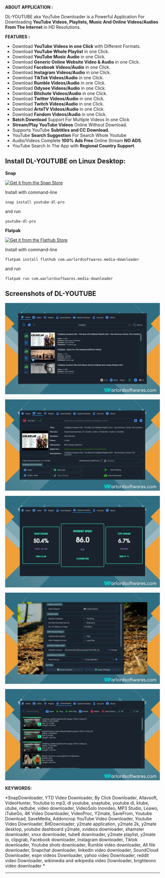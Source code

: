 **ABOUT APPLICATION :**

DL-YOUTUBE aka YouTube Downloader is a Powerful Application For Downloading **YouTube Videos, Playlists, Music And Online Videos/Audios From The Internet** in HD Resolutions.


**FEATURES :** 

 - Download **YouTube Videos in one Click** with Different Formats.
 - Download **YouTube Whole Playlist** in one Click. 
 - Download **YouTube Music Audio** in one Click.
 - Download **Generic Online Website Video & Audio** in one Click.
 - Download **Facebook Videos/Audio** in one Click.
 - Download **Instagram Videos/Audio** in one Click.
 - Download **TikTok Videos/Audio** in one Click.
 - Download **Rumble Videos/Audio** in one Click.
 - Download **Odysee Videos/Audio** in one Click.
 - Download **Bitchute Videos/Audio** in one Click.
 - Download **Twitter Videos/Audio** in one Click.
 - Download **Twitch Videos/Audio** in one Click.
 - Download **ArteTV Videos/Audio** in one Click.
 - Download **Fandom Videos/Audio** in one Click.
 - **Batch Download** Support For Multiple Videos In one Click
 - **Stream/Play YouTube Videos** Online Without Download.
 - Supports YouTube **Subtitles and CC Download**. 
 - YouTube **Search Suggestion** For Search Whole Youtube
 - Audio/Videos Complete **100% Ads Free** Online Stream **NO ADS**.
 - YouTube Search In The App with **Regional Country Support**.


## Install DL-YOUTUBE on Linux Desktop:

**Snap**

[![Get it from the Snap Store](https://snapcraft.io/static/images/badges/en/snap-store-black.svg)](https://snapcraft.io/youtube-dl-pro)

Install with command-line

`snap install youtube-dl-pro`

and run

`youtube-dl-pro`

**Flatpak**

<a href="https://flathub.org/apps/details/com.warlordsoftwares.media-downloader"><img src="https://flathub.org/assets/badges/flathub-badge-en.png"  height="56" width="186" alt="Get it from the Flathub Store" ></a>

Install with command-line

`flatpak install flathub com.warlordsoftwares.media-downloader`

and run

`flatpak run com.warlordsoftwares.media-downloader`

## Screenshots of DL-YOUTUBE

![DL-YOUTUBE](https://raw.githubusercontent.com/rishabh3354/YOUTUBE-DL-PRO/main/share/screenshots/dl-youtube-warlordsoftwares_1.jpg?raw=true)

![DL-YOUTUBE](https://raw.githubusercontent.com/rishabh3354/YOUTUBE-DL-PRO/main/share/screenshots/dl-youtube-warlordsoftwares_2.jpg?raw=true)

![DL-YOUTUBE](https://raw.githubusercontent.com/rishabh3354/YOUTUBE-DL-PRO/main/share/screenshots/dl-youtube-warlordsoftwares_3.jpg?raw=true)

![DL-YOUTUBE](https://raw.githubusercontent.com/rishabh3354/YOUTUBE-DL-PRO/main/share/screenshots/dl-youtube-warlordsoftwares_4.jpg?raw=true)

![DL-YOUTUBE](https://raw.githubusercontent.com/rishabh3354/YOUTUBE-DL-PRO/main/share/screenshots/dl-youtube-warlordsoftwares_5.jpg?raw=true)

**KEYWORDS:** 

*SnapDownloader, YTD Video Downloader, By Click Downloader, Allavsoft, VideoHunter, Youtube to mp3, dl youtube, snaptube, youtube dl, ktube, utube, redtube, video downloader, VideoSolo Inovideo, MP3 Studio, Leawo, iTubeGo, 4K Video Downloader, VideoProc, Y2mate, SaveFrom, Youtube Download, SaveMedia, Addoncrop YouTube Video Downloader, Youtube Video Downloader, BitDownloader,  y2mate application, y2mate 2k, y2mate desktop, youtube dashboard y2mate, xvideos downloader, xhamster downloader, xnxx downloader, tube8 downloader, y2mate playlist, y2mate io, clipgrab, Facebook downloader, Instagram downloader, Tiktok downloader, Youtube shots downloader, Rumble video downloader, All file downloader, Snapchat downloader, linkedin video downloader, SoundCloud Downloader, espn videos Downloader, yahoo video Downloader, reddit video Downloader, wikimedia and wikipedia video Downloader, brighteono video downloader *


---------------------------------------------------------------------------------------------------------------------------------------------
